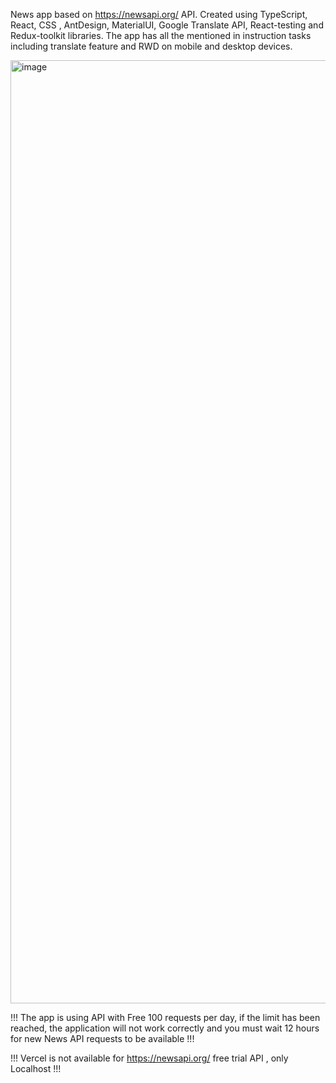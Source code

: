 News app based on https://newsapi.org/ API.
Created using TypeScript, React, CSS , AntDesign, MaterialUI, Google Translate API, React-testing and Redux-toolkit libraries.
The app has all the mentioned in instruction tasks including translate feature and RWD on mobile and desktop devices.

<img width="1509" alt="image" src="https://user-images.githubusercontent.com/76183614/228059544-0dd07ba0-ab93-4fd7-87a9-04f95f0b8ace.png">

!!! The app is using API with Free 100 requests per day, if the limit has been reached, the application will not work correctly and you must wait 12 hours for new News API requests to be available !!!

!!! Vercel is not available for https://newsapi.org/ free trial API , only Localhost !!!
